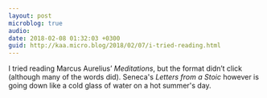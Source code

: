 ```yaml
---
layout: post
microblog: true
audio: 
date: 2018-02-08 01:32:03 +0300
guid: http://kaa.micro.blog/2018/02/07/i-tried-reading.html
---
```

I tried reading Marcus Aurelius’ _Meditations_, but the format didn’t click (although many of the words did). Seneca's _Letters from a Stoic_ however is going down like a cold glass of water on a hot summer's day.
